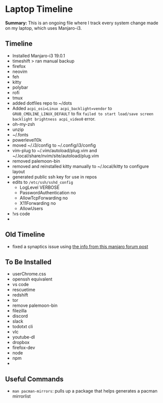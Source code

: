 # Laptop Timeline

**Summary:** This is an ongoing file where I track every system change made on my laptop, which uses Manjaro-i3.

## Timeline

- Installed Manjaro-i3 19.0.1
- timeshift > ran manual backup
- firefox
- neovim
- feh
- kitty
- polybar
- rofi
- tmux
- added dotfiles repo to ~/dots
- Added `acpi_osi=Linux acpi_backlight=vendor` to `GRUB_CMDLINE_LINUX_DEFAULT` to fix `failed to start load/save screen backlight brightness acpi_video0` error.
- oh-my-zsh
- unzip
- ~/.fonts
- powerlevel10k
- moved ~/.i3/config to ~/.config/i3/config
- vim-plug to ~/.vim/autoload/plug.vim and ~/.local/share/nvim/site/autoload/plug.vim
- removed palemoon-bin
- removed and reinstalled kitty manually to ~/.local/kitty to configure layout
- generated public ssh key for use in repos
- edits to `/etc/ssh/sshd_config`
  - LogLevel VERBOSE
  - PasswordAuthentication no
  - AllowTcpForwarding no
  - X11Forwarding no
  - AllowUsers <user>
- !vs code
-

## Old Timeline

- fixed a synaptics issue using [the info from this manjaro forum post](https://forum.manjaro.org/t/synaptics-touchpad-on-hp-pavilion-g6-laptop/101462)

## To Be Installed

- userChrome.css
- openssh equivalent
- vs code
- rescuetime
- redshift
- tor
- remove palemoon-bin
- filezilla
- discord
- slack
- todotxt cli
- vlc
- youtube-dl
- dropbox
- firefox-dev
- node
- npm
-

## Useful Commands

- `man pacman-mirrors`: pulls up a package that helps generates a pacman mirrorlist
